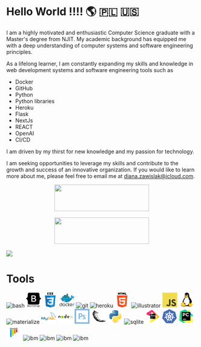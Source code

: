 # Hello World !!!! :earth_americas: :poland: :us:

I am a highly motivated and enthusiastic Computer Science graduate with a Master's degree from NJIT. My academic background has equipped me with a deep understanding of computer systems and software engineering principles.

As a lifelong learner, I am constantly expanding my skills and knowledge in web development systems and software engineering tools such as 
- Docker
- GitHub
- Python
- Python libraries
- Heroku
- Flask
- NextJs
- REACT
- OpenAI
- CI/CD 

I am driven by my thirst for new knowledge and my passion for technology.

I am seeking opportunities to leverage my skills and contribute to the growth and success of an innovative organization. If you would like to learn more about me, please feel free to email me at diana.zawislak@icloud.com.  
<p align="center"> <a href="https://www.linkedin.com/in/dianazawislak1980/" target="_blank"> <img   src="https://upload.wikimedia.org/wikipedia/commons/0/01/LinkedIn_Logo.svg" width="250" height="70"></a> </p>                
<p align="center"> <a href="https://dianazawislak-portfolio.herokuapp.com/" target="_blank"> <img src="https://github.com/DianaZawislak/My-Portfolio/blob/main/app/static/images/briefcase.png" width="250" height="70"></a>
          </p>


![](https://komarev.com/ghpvc/?username=your-github-dianazawislak&color=blue)

# Tools

<p align="left"> 
<img src="https://www.vectorlogo.zone/logos/gnu_bash/gnu_bash-icon.svg" alt="bash" width="40" height="40"/>
<img src="https://raw.githubusercontent.com/devicons/devicon/master/icons/bootstrap/bootstrap-plain-wordmark.svg" alt="bootstrap" width="40" height="40"/> 

<img src="https://raw.githubusercontent.com/devicons/devicon/master/icons/css3/css3-original-wordmark.svg" alt="css3" width="40" height="40"/> 
<img src="https://raw.githubusercontent.com/devicons/devicon/master/icons/docker/docker-original-wordmark.svg" alt="docker" width="40" height="40"/> 

<img src="https://www.vectorlogo.zone/logos/git-scm/git-scm-icon.svg" alt="git" width="40"/>
<img src="https://www.vectorlogo.zone/logos/heroku/heroku-icon.svg" alt="heroku" width="40" height="40"/> 
  
<img src="https://raw.githubusercontent.com/devicons/devicon/master/icons/html5/html5-original-wordmark.svg" alt="html5" width="40" height="40"/> 
<img src="https://www.vectorlogo.zone/logos/adobe_illustrator/adobe_illustrator-icon.svg" alt="illustrator" width="40" height="40"/> 
<img src="https://raw.githubusercontent.com/devicons/devicon/master/icons/javascript/javascript-original.svg" alt="javascript" width="40" height="40"/> 

<img src="https://raw.githubusercontent.com/devicons/devicon/master/icons/linux/linux-original.svg" alt="linux" width="40" height="40"/> 
<img src="https://raw.githubusercontent.com/prplx/svg-logos/5585531d45d294869c4eaab4d7cf2e9c167710a9/svg/materialize.svg" alt="materialize" width="40" height="40"/> 
<img src="https://raw.githubusercontent.com/devicons/devicon/master/icons/mysql/mysql-original-wordmark.svg" alt="mysql" width="40" height="40"/> 
<img src="https://raw.githubusercontent.com/devicons/devicon/master/icons/nodejs/nodejs-original-wordmark.svg" alt="nodejs" width="40" height="40"/> 
  
<img src="https://raw.githubusercontent.com/devicons/devicon/master/icons/photoshop/photoshop-line.svg" alt="photoshop" width="40" height="40"/>
<img src="https://raw.githubusercontent.com/devicons/devicon/master/icons/flask/flask-original.svg" alt="flask" width="40" height="40"/>
<img src="https://raw.githubusercontent.com/devicons/devicon/master/icons/python/python-original.svg" alt="python" width="40" height="40"/> 

<img src="https://www.vectorlogo.zone/logos/sqlite/sqlite-icon.svg" alt="sqlite" width="40" height="40"/> 
<img src="https://raw.githubusercontent.com/devicons/devicon/master/icons/jetbrains/jetbrains-original.svg" alt="sqlite" width="40" height="40"/> 
  
<img src="https://github.com/devicons/devicon/blob/master/icons/kubernetes/kubernetes-plain.svg" alt="sqlite" width="40" height="40"/> 
<img src="https://github.com/devicons/devicon/blob/master/icons/pycharm/pycharm-original.svg" alt="sqlite" width="40" height="40"/> 
 
 
<img src="https://github.com/devicons/devicon/blob/master/icons/pytest/pytest-original.svg" alt="sqlite" width="40" height="40"/> 
<img src="https://www.vectorlogo.zone/logos/ibm_cloud/ibm_cloud-icon.svg" alt="ibm" width="40" height="40"/>  
<img src="https://www.vectorlogo.zone/logos/linode/linode-icon.svg" alt="ibm" width="40" height="40"/> 
          
<img src="https://www.vectorlogo.zone/logos/microsoft/microsoft-icon.svg" alt="ibm" width="40" height="40"/>  
<img src="https://www.vectorlogo.zone/logos/apple/apple-tile.svg" alt="ibm" width="40" height="40"/>           
 </p>



<!--
**DianaZawislak/dianazawislak** is a ✨ _special_ ✨ repository because its `README.md` (this file) appears on your GitHub profile.

Here are some ideas to get you started:

# 🔭 I’m currently working on computer science master certificate from NJIT
- 🌱 I’m currently learning ...
- 👯 I’m looking to collaborate on ...
- 🤔 I’m looking for help with ...
- 💬 Ask me about ...

- 😄 Pronouns: ...
- ⚡ Fun fact: ...
-->
